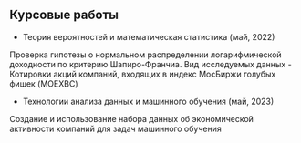 ## Курсовые работы
- Теория вероятностей и математическая статистика (май, 2022)

Проверка гипотезы о нормальном распределении логарифмической доходности по критерию Шапиро-Франчиа. Вид исследуемых данных - Котировки акций компаний, входящих в индекс МосБиржи голубых фишек (MOEXBC)
- Технологии анализа данных и машинного обучения (май, 2023)

Создание и использование набора данных об экономической активности компаний для задач машинного обучения
